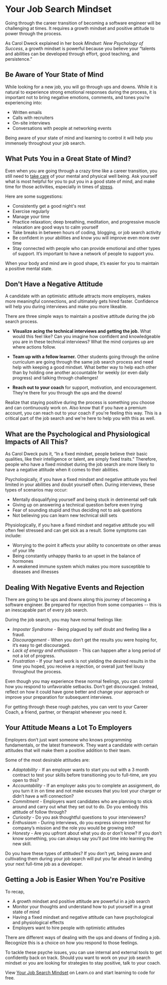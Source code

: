 # Your Job Search Mindset 

Going through the career transition of becoming a software engineer will be challenging at times. It requires a growth mindset and positive attitude to power through the process.

As Carol Dweck explained in her book *Mindset: New Psychology of Success*, a growth mindset is powerful because you believe your “talents and abilities can be developed through effort, good teaching, and persistence.”

## Be Aware of Your State of Mind

While looking for a new job, you will go through ups and downs. While it is natural to experience strong emotional responses during the process, it is important not to bring negative emotions, comments, and tones you’re experiencing into:

* Written emails 
* Calls with recruiters
* On-site interviews
* Conversations with people at networking events

Being aware of your state of mind and learning to control it will help you immensely throughout your job search.

## What Puts You in a Great State of Mind? 

Even when you are going through a crazy time like a career transition, you still need to [take care](http://selfcare.tech/?mc_cid=0c95fd95e1&mc_eid=e59c401342) of your mental and physical well being. Ask yourself what is most helpful for you to put you in a good state of mind, and make time for those activities, especially in times of [stress](https://drive.google.com/file/d/1kyVAdqUKaKRw38vL5jXzYFJDQuytyKJw/view).

Here are some suggestions:

* Consistently get a good night's rest
* Exercise regularly
* Manage your time
* Practice relaxation; deep breathing, meditation, and progressive muscle relaxation are good ways to calm yourself
* Take breaks in between hours of coding, blogging, or job search activity
* Be confident in your abilities and know you will improve even more over time
* Stay connected with people who can provide emotional and other types of support. It’s important to have a network of people to support you.

When your body and mind are in good shape, it’s easier for you to maintain a positive mental state.

## Don't Have a Negative Attitude

A candidate with an optimistic attitude attracts more employers, makes more meaningful connections, and ultimately gets hired faster. Confidence will help you during interviews and make you more likeable.

There are three simple ways to maintain a positive attitude during the job search process.

* **Visualize acing the technical interviews and getting the job.** What would this feel like? Can you imagine how confident and knowledgeable you are in these technical interviews? What the mind conjures up are where actions follow.

* **Team up with a fellow learner.** Other students going through the online curriculum are going through the same job search process and need help with keeping a good mindset. What better way to help each other than by holding one another accountable for weekly (or even daily progress) and talking through challenges!

* **Reach out to your coach** for support, motivation, and encouragement. They’re there for you through the ups and the downs! 


Realize that staying positive during the process is something you choose and can continuously work on. Also know that if you have a premium account, you can reach out to your coach if you're feeling this way. This is a critical part of the job search and we're here to help you with this as well.

## What are the Psychological and Physiological Impacts of All This? 

As Carol Dweck puts it, “In a fixed mindset, people believe their basic qualities, like their intelligence or talent, are simply fixed traits.” Therefore, people who have a fixed mindset during the job search are more likely to have a negative attitude when it comes to their abilities.

Psychologically, if you have a fixed mindset and negative attitude you feel limited in your abilities and doubt yourself often. During interviews, these types of scenarios may occur:

* Mentally disqualifying yourself and being stuck in detrimental self-talk
* Giving up on answering a technical question before even trying
* Fear of sounding stupid and thus deciding not to ask questions
* Not believing you can learn new technical skill sets

Physiologically, if you have a fixed mindset and negative attitude you will often feel stressed and can get sick as a result. Some symptoms can include:

* Worrying to the point it affects your ability to concentrate on other areas of your life
* Being constantly unhappy thanks to an upset in the balance of hormones
* A weakened immune system which makes you more susceptible to diseases and illnesses

## Dealing With Negative Events and Rejection 

There are going to be ups and downs along this journey of becoming a software engineer. Be prepared for rejection from some companies -- this is an inescapable part of every job search.

During the job search, you may have normal feelings like:

* *Imposter Syndrome* - Being plagued by self doubt and feeling like a fraud. 
* *Discouragement* -  When you don’t get the results you were hoping for, it’s easy to get discouraged.
* *Lack of energy and enthusiasm* - This can happen after a long period of not a lot of progress.
* *Frustration* - If your hard work is not yielding the desired results in the time you hoped, you receive a rejection, or overall just feel lousy throughout the process.

Even though you may experience these normal feelings, you can control how you respond to unfavorable setbacks. Don’t get discouraged. Instead, reflect on how it could have gone better and change your approach or improve your preparation for subsequent interviews.

For getting through these rough patches, you can vent to your Career Coach, a friend, partner, or therapist whenever you need it.
 

## Your Attitude Means a Lot To Employers

Employers don’t just want someone who knows programming fundamentals, or the latest framework. They want a candidate with certain attitudes that will make them a positive addition to their team.

Some of the most desirable attitudes are:

* *Adaptability* - If an employer wants to start you out with a 3 month contract to test your skills before transitioning you to full-time, are you open to this?
* *Accountability* - If an employer asks you to complete an assignment, do you turn it in on time and not make excuses that you lost your charger or didn’t have a wifi connection?
* *Commitment* - Employers want candidates who are planning to stick around and carry out what they set out to do. Do you embody this attitude of follow through?
* *Curiosity* - Do you ask thoughtful questions to your interviewers?
* *Enthusiasm* - During interviews, do you express sincere interest for company’s mission and the role you would be growing into?
* *Honesty* - Are you upfront about what you do or don’t know? If you don’t know something, you can always say you’ll put time into learning the new skill.

Do you have these types of attitudes? If you don’t yet, being aware and cultivating them during your job search will put you far ahead in landing your next full-time job as a developer.


## Getting a Job is Easier When You're Positive

To recap, 

* A growth mindset and positive attitude are powerful in a job search
* Monitor your thoughts and understand how to put yourself in a great state of mind
* Having a fixed mindset and negative attitude can have psychological and physiological effects
* Employers want to hire people with optimistic attitudes

There are different ways of dealing with the ups and downs of finding a job. Recognize this is a choice on how you respond to those feelings.

To tackle these psyche issues, you can use internal and external tools to get confidently back on track. Should you want to work on your job search mindset or you are looking for strategies to stay positive, talk to your coach. 


<p class='util--hide'>View <a href='https://learn.co/lessons/careers-job-search-mindset'>Your Job Search Mindset</a> on Learn.co and start learning to code for free.</p>

